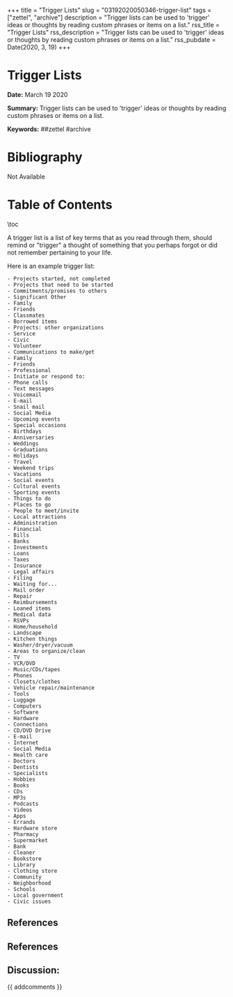 +++
title = "Trigger Lists"
slug = "03192020050346-trigger-list"
tags = ["zettel", "archive"]
description = "Trigger lists can be used to 'trigger' ideas or thoughts by reading custom phrases or items on a list."
rss_title = "Trigger Lists"
rss_description = "Trigger lists can be used to 'trigger' ideas or thoughts by reading custom phrases or items on a list."
rss_pubdate = Date(2020, 3, 19)
+++



Trigger Lists
=========

**Date:** March 19 2020

**Summary:** Trigger lists can be used to 'trigger' ideas or thoughts by reading custom phrases or items on a list.

**Keywords:** ##zettel #archive

Bibliography
==========

Not Available

Table of Contents
=========

\toc

A trigger list is a list of key terms that as you read through them, should remind or "trigger" a thought of something that you perhaps forgot or did not remember pertaining to your life.

Here is an example trigger list:

```mkd
- Projects started, not completed
- Projects that need to be started
- Commitments/promises to others
- Significant Other
- Family
- Friends
- Classmates
- Borrowed items
- Projects: other organizations
- Service
- Civic
- Volunteer
- Communications to make/get
- Family
- Friends
- Professional
- Initiate or respond to:
- Phone calls
- Text messages
- Voicemail
- E-mail
- Snail mail
- Social Media
- Upcoming events
- Special occasions
- Birthdays
- Anniversaries
- Weddings
- Graduations
- Holidays
- Travel
- Weekend trips
- Vacations
- Social events
- Cultural events
- Sporting events
- Things to do
- Places to go
- People to meet/invite
- Local attractions
- Administration
- Financial
- Bills
- Banks
- Investments
- Loans
- Taxes
- Insurance
- Legal affairs
- Filing
- Waiting for...
- Mail order
- Repair
- Reimbursements
- Loaned items
- Medical data
- RSVPs
- Home/household
- Landscape
- Kitchen things
- Washer/dryer/vacuum
- Areas to organize/clean
- TV
- VCR/DVD
- Music/CDs/tapes
- Phones
- Closets/clothes
- Vehicle repair/maintenance
- Tools
- Luggage
- Computers
- Software
- Hardware
- Connections
- CD/DVD Drive
- E-mail
- Internet
- Social Media
- Health care
- Doctors
- Dentists
- Specialists
- Hobbies
- Books
- CDs
- MP3s
- Podcasts
- Videos
- Apps
- Errands
- Hardware store
- Pharmacy
- Supermarket
- Bank
- Cleaner
- Bookstore
- Library
- Clothing store
- Community
- Neighborhood
- Schools
- Local government
- Civic issues
```

## References

## References
## Discussion: 

{{ addcomments }}
